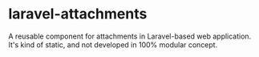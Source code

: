 # laravel-attachments
A reusable component for attachments in Laravel-based web application. It's kind of static, and not developed in 100% modular concept.

